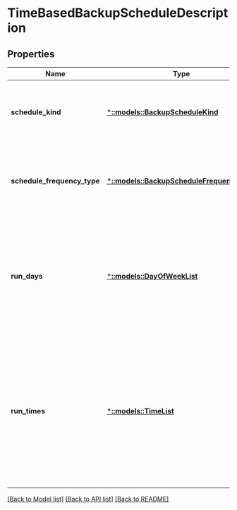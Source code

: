 # TimeBasedBackupScheduleDescription

## Properties
Name | Type | Description | Notes
------------ | ------------- | ------------- | -------------
**schedule_kind** | [***::models::BackupScheduleKind**](BackupScheduleKind.md) | The kind of backup schedule, time based or frequency based. | [default to null]
**schedule_frequency_type** | [***::models::BackupScheduleFrequencyType**](BackupScheduleFrequencyType.md) | Describes the frequency with which to run the time based backup schedule. | [default to null]
**run_days** | [***::models::DayOfWeekList**](DayOfWeekList.md) | List of days of a week when to trigger the periodic backup. This is valid only when the backup schedule frequency type is weekly. | [optional] [default to null]
**run_times** | [***::models::TimeList**](TimeList.md) | Represents the list of exact time during the day in ISO8601 format. Like &#39;19:00:00&#39; will represent &#39;7PM&#39; during the day. Date specified along with time will be ignored. | [default to null]

[[Back to Model list]](../README.md#documentation-for-models) [[Back to API list]](../README.md#documentation-for-api-endpoints) [[Back to README]](../README.md)


